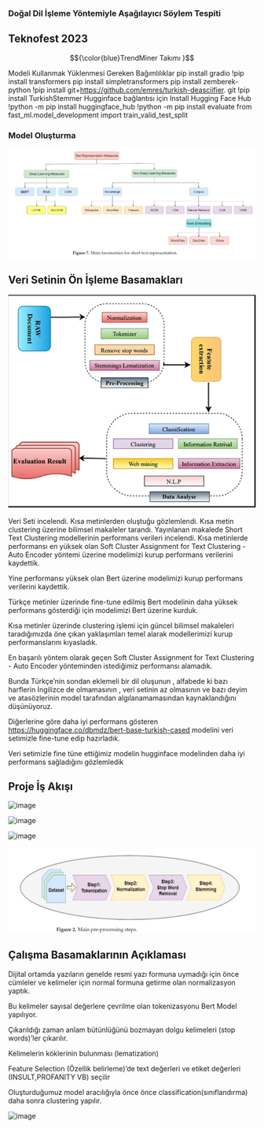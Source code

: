 ### Doğal Dil İşleme Yöntemiyle Aşağılayıcı Söylem Tespiti 
## Teknofest 2023
$${\color{blue}TrendMiner Takımı }$$

Modeli Kullanmak Yüklenmesi Gereken Bağımlılıklar
pip install gradio
!pip install transformers
 pip install simpletransformers
 pip install zemberek-python
 !pip install git+https://github.com/emres/turkish-deasciifier. git
 !pip install TurkishStemmer
 Hugginface bağlantısı için 
 Install Hugging Face Hub
 !python -m pip install huggingface_hub
 !python -m pip install evaluate
 from fast_ml.model_development import train_valid_test_split
 
 ### Model Oluşturma
 
 

 <img src="https://github.com/HuseyinAts/Acikhack2023_TrendMiner/blob/main/short%20text%20represantion%20taxonomies.jpg" width="auto">
 
 
 ## Veri Setinin Ön İşleme Basamakları
 
 
 <img src="https://github.com/HuseyinAts/Acikhack2023_TrendMiner/blob/main/text%20mining%20grafik.jpg" width="auto">
 
 
  Veri Seti incelendi. Kısa metinlerden oluştuğu gözlemlendi.
 Kısa metin clustering üzerine bilimsel makaleler tarandı.
 Yayınlanan makalede Short Text Clustering modellerinin performans verileri incelendi.
 Kısa metinlerde performansı en yüksek olan Soft Cluster Assignment for Text Clustering - Auto Encoder yöntemi üzerine modelimizi kurup performans verilerini kaydettik.

 Yine performansı yüksek olan Bert üzerine modelimizi kurup performans verilerini kaydettik.

 Türkçe metinler üzerinde fine-tune edilmiş Bert modelinin daha yüksek performans gösterdiği için modelimizi Bert üzerine kurduk.

 Kısa metinler üzerinde clustering işlemi için güncel bilimsel makaleleri taradığımızda öne çıkan yaklaşımları temel alarak modellerimizi kurup performanslarını kıyasladık.

 En başarılı yöntem olarak geçen Soft Cluster Assignment for Text Clustering - Auto Encoder yönteminden istediğimiz performansı alamadık.

 Bunda Türkçe’nin sondan eklemeli bir dil oluşunun , alfabede ki bazı harflerin İngilizce de olmamasının , veri setinin az olmasının ve bazı deyim ve atasözlerinin model tarafından algılanamamasından kaynaklandığını düşünüyoruz.

 Diğerlerine göre daha iyi performans gösteren  https://huggingface.co/dbmdz/bert-base-turkish-cased modelini veri setimizle fine-tune edip hazırladık.

  Veri setimizle fine tüne ettiğimiz modelin hugginface modelinden daha iyi performans sağladığını gözlemledik

## Proje İş Akışı 

![image](https://user-images.githubusercontent.com/72999029/231423545-5a6247b3-de5a-4c5e-88d8-f86d371f3715.png)


![image](https://user-images.githubusercontent.com/72999029/231423292-67c983c1-9eb4-48c6-839a-41213a4ab4c7.png)


![image](https://user-images.githubusercontent.com/72999029/231423078-095e9b76-9adb-470d-b206-d4dde278d50b.png)

 
 <img src="https://github.com/HuseyinAts/Acikhack2023_TrendMiner/blob/main/pre%20processing.jpg" width="auto">
 
 ## Çalışma Basamaklarının Açıklaması 
 
 Dijital ortamda yazıların genelde resmi yazı formuna uymadığı için önce cümleler ve kelimeler için normal formuna getirme olan normalizasyon yaptık.

 Bu kelimeler sayısal değerlere çevrilme olan tokenizasyonu Bert Model yapılıyor.

 Çıkarıldığı zaman anlam bütünlüğünü bozmayan dolgu kelimeleri (stop words)’ler çıkarılır.

 Kelimelerin köklerinin bulunması (lematization)

 Feature Selection (Özellik belirleme)’de text değerleri ve etiket değerleri (INSULT,PROFANITY VB) seçilir

 Oluşturduğumuz model aracılığıyla önce önce classification(sınıflandırma) daha sonra clustering yapılır.


![image](https://user-images.githubusercontent.com/72999029/231423900-0b4f7844-18d4-4896-897c-8f323e58e466.png)

 
 
